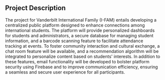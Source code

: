
## Project Description
The project for Vanderbilt International Family (I-FAM) entails developing a centralized public platform designed to enhance connections among international students. The platform will provide personalized dashboards for students and administrators, a secure database for managing student information, and a barcode scanning feature to facilitate attendance tracking at events. To foster community interaction and cultural exchange, a chat room feature will be available, and a recommendation algorithm will be integrated to personalize content based on students' interests. In addition to these features, email functionality will be developed to bolster platform security using Firebase and to improve communication efficiency, ensuring a seamless and secure user experience for all participants.
